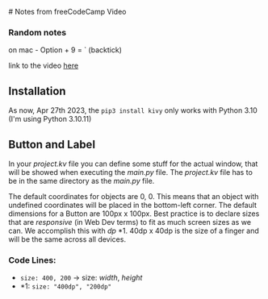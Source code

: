 # Notes from freeCodeCamp Video

### Random notes
on mac - Option + 9 = ` (backtick)

link to the video [here](https://youtu.be/l8Imtec4ReQ)

## Installation

As now, Apr 27th 2023, the  ```pip3 install kivy```  only works with Python 3.10
(I'm using Python 3.10.11)

## Button and Label

In your _project.kv_ file you can define some stuff for the actual window, that will be showed when executing the _main.py_ file. 
The _project.kv_ file has to be in the same directory as the _main.py_ file.

The default coordinates for objects are 0, 0. This means that an object with undefined coordinates will be placed in the bottom-left corner.
The default dimensions for a Button are 100px x 100px.
Best practice is to declare sizes that are _responsive_ (in Web Dev terms) to fit as much screen sizes as we can. We accomplish this with _dp_ *1. 40dp x 40dp is the size of a finger and will be the same across all devices.

### Code Lines: 
- ```size: 400, 200``` -> size: _width_, _height_
- *1: ```size: "400dp", "200dp"```